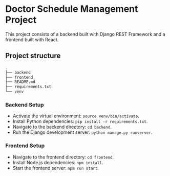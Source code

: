 # Doctor Schedule Management Project
This project consists of a backend built with Django REST Framework and a frontend built with React.

## Project structure
```bash
.
├── backend
├── frontend
├── README.md
├── requirements.txt
└── venv
```

### Backend Setup
- Activate the virtual environment: `source venv/bin/activate`.
- Install Python dependencies: `pip install -r requirements.txt`.
- Navigate to the backend directory: `cd backend`.
- Run the Django development server: `python manage.py runserver`.

### Frontend Setup
- Navigate to the frontend directory: `cd frontend`.
- Install Node.js dependencies: `npm install`.
- Start the frontend server: `npm run start`.